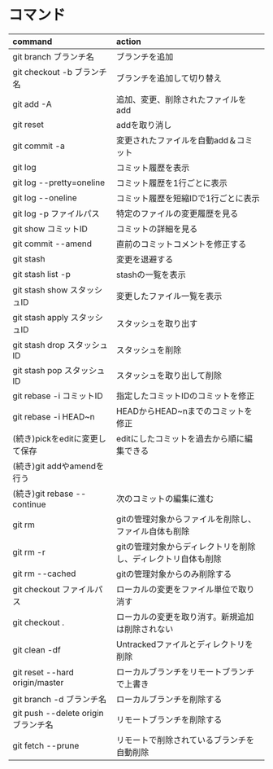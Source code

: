 # コマンド
| command                             | action                                                        |
|:------------------------------------|:--------------------------------------------------------------|
| git branch ブランチ名               | ブランチを追加                                                |
| git checkout -b ブランチ名          | ブランチを追加して切り替え                                    |
| git add -A                          | 追加、変更、削除されたファイルをadd                           |
| git reset                           | addを取り消し                                                 |
| git commit -a                       | 変更されたファイルを自動add＆コミット                         |
| git log                             | コミット履歴を表示                                            |
| git log --pretty=oneline            | コミット履歴を1行ごとに表示                                   |
| git log --oneline                   | コミット履歴を短縮IDで1行ごとに表示                           |
| git log -p ファイルパス             | 特定のファイルの変更履歴を見る                                |
| git show コミットID                 | コミットの詳細を見る                                          |
| git commit --amend                  | 直前のコミットコメントを修正する                              |
| git stash                           | 変更を退避する                                                | <`0`>
| git stash list -p                   | stashの一覧を表示                                             |
| git stash show スタッシュID         | 変更したファイル一覧を表示                                    |
| git stash apply スタッシュID        | スタッシュを取り出す                                          |
| git stash drop スタッシュID         | スタッシュを削除                                              |
| git stash pop スタッシュID          | スタッシュを取り出して削除                                    |
| git rebase -i コミットID            | 指定したコミットIDのコミットを修正                            |
| git rebase -i HEAD~n                | HEADからHEAD~nまでのコミットを修正                            |
| (続き)pickをeditに変更して保存      | editにしたコミットを過去から順に編集できる                    |
| (続き)git addやamendを行う          |                                                               |
| (続き)git rebase --continue         | 次のコミットの編集に進む                                      |
| git rm                              | gitの管理対象からファイルを削除し、ファイル自体も削除         |
| git rm -r                           | gitの管理対象からディレクトリを削除し、ディレクトリ自体も削除 |
| git rm --cached                     | gitの管理対象からのみ削除する                                 |
| git checkout ファイルパス           | ローカルの変更をファイル単位で取り消す                        |
| git checkout .                      | ローカルの変更を取り消す。新規追加は削除されない              |
| git clean -df                       | Untrackedファイルとディレクトリを削除                         |
| git reset --hard origin/master      | ローカルブランチをリモートブランチで上書き                    |
| git branch -d ブランチ名            | ローカルブランチを削除する                                    |
| git push --delete origin ブランチ名 | リモートブランチを削除する                                    |
| git fetch --prune                   | リモートで削除されているブランチを自動削除                    |
